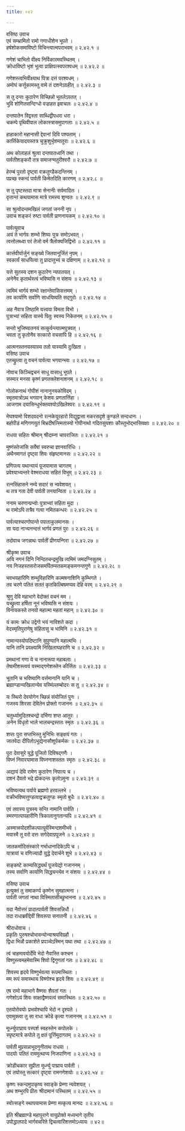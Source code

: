 ```yaml
---
title: ०४२

---
```

वसिष्ठ उवाच  
एवं सम्भ्रामितो रामो गणाधीशेन भूपते ।  
हर्षशोकसमाविष्टो विचिन्त्यात्मपराभवम् ॥ २.४२.१ ॥  
  
गणेशं चाभितो वीक्ष्य निर्विकारमवस्थितम् ।  
क्रोधाविष्टो भृशं भूत्वा प्राक्षिपत्स्वपरश्वधम् ॥ २.४२.२ ॥  
  
गणेशस्त्वभिवीक्ष्याथ पित्रा दत्तं परश्वधम् ।  
अमोघं कर्त्तुकामस्तु वामे तं दशनेऽग्रहीत् ॥ २.४२.३ ॥  
  
स तु दन्तः कुठारेण विच्छिन्नो भूतलेऽपतत् ।  
भुवि शोणितसन्दिग्धो वज्राहत इवाचलः ॥ २.४२.४ ॥  
  
दन्तपातेन विद्वस्ता साब्धिद्वीपधरा धरा ।  
चकम्पे पृथिवीपाल लोकास्त्रासमुपागताः ॥ २.४२.५ ॥  
  
हाहाकारो महानासी द्देवानां दिवि पश्यताम् ।  
कार्त्तिकेयादयस्तत्र चुक्रुशुर्भृशमातुराः ॥ २.४२.६ ॥  
  
अथ कोलाहलं श्रुत्वा दन्तपातध्वनिं तथा ।  
पार्वतीशङ्करौ तत्र समाजग्मतुरीश्वरौ ॥ २.४२.७ ॥  
  
हेरम्बं पुरतो दृष्ट्वा वक्रतुण्डैकदन्तिनम् ।  
पप्रच्छ स्कन्दं पार्वती किमेतदिति कारणम् ॥ २.४२.८ ॥  
  
स तु पृष्टस्तदा मात्रा सेनानीः सर्वमादितः ।  
वृत्तान्तं कथयामास मात्रे रामस्य शृण्वतः ॥ २.४२.९ ॥  
  
सा श्रुत्वोदन्तमखिलं जगतां जननी नृप ।  
उवाच शङ्करं रुष्टा पार्वती प्राणनायकम् ॥ २.४२.१० ॥  
  
पार्वत्युवाच  
अयं ते भार्गवः शम्भो शिष्यः पुत्रः समोऽभवत् ।  
त्वत्तोलब्ध्वा परं तेजो वर्म त्रैलोक्यजिद्विभो ॥ २.४२.११ ॥  
  
कार्त्तवीर्यार्जुनं सङ्ख्ये जितवानूर्जितं नृपम् ।  
स्वकार्यं साधयित्वा तु प्रादात्तुभ्यं च दक्षिणाम् ॥ २.४२.१२ ॥  
  
यत्ते सुतस्य दशन कुठारेण न्यपातयत् ।  
अनेनैव कृतार्थस्त्वं भविष्यसि न संशयः ॥ २.४२.१३ ॥  
  
त्वमिमं भार्गवं शम्भो रक्षान्तेवासिसत्तमम् ।  
तव कार्याणि सर्वाणि साधयिष्यति सद्गुरोः ॥ २.४२.१४ ॥  
  
अह नैवात्र तिष्ठामि यत्त्वया विमता विभो ।  
पुत्राभ्यां सहिता यास्ये पितुः स्वस्य निकेतनम् ॥ २.४२.१५ ॥  
  
सन्तो भुजिष्यातनयं सत्कुर्वन्त्यात्मपुत्रवत् ।  
भवता तु कृतोनैव सत्कारो वचसापि हि ॥ २.४२.१६ ॥  
  
आत्मनस्तनयस्यास्य ततो यास्यामि दुःखिता ।  
वसिष्ठ उवाच  
एतच्छ्रुत्वा तु वचनं पार्वत्या भगवान्भवः ॥ २.४२.१७ ॥  
  
नोवाच किञ्चिद्वचनं साधु वासाधु भूपते ।  
सस्मार मनसा कृष्णं प्रणतक्लेशनाशनम् ॥ २.४२.१८ ॥  
  
गोलोकनाथं गोपीशं नानानुनयकोविदम् ।  
स्मृतमात्रोऽथ भगवान् केशवः प्रणतार्त्तिहा ।  
आजगाम दयासिन्धुर्भक्तवश्योऽखिलेश्वरः ॥ २.४२.१९ ॥  
  
मेघश्यामो विशदवदनो रत्नकेयूरहारो विद्युद्वासा मकरसदृशे कुण्डले सन्दधानः ।  
बर्हापीडं मणिगणयुतं बिभ्रदीषत्स्मितास्यो गोपीनाथो गदितसुयशाः कौस्तुभोद्भासिवक्षाः ॥ २.४२.२० ॥  
  
राधया सहितः श्रीमान् श्रीदाम्ना चापराजितः ॥ २.४२.२१ ॥  
  
मुष्णंस्तेजांसि सर्वेषां स्वरुचा ज्ञानवारिधिः ।  
अथैनमागतं दृष्ट्वा शिवः संहृष्टमानसः ॥ २.४२.२२ ॥  
  
प्रणिपत्य यथान्यायं पूजयामास चागतम् ।  
प्रवेश्याभ्यन्तरे वेश्मराधया सहितं विभुम् ॥ २.४२.२३ ॥  
  
रत्नसिंहासने नम्ये सदारं स न्यवेशयत् ।  
थ तत्र गता देवी पार्वती तनयान्विता ॥ २.४२.२४ ॥  
  
ननाम चरणान्प्रभ्वोः पुत्राभ्यां सहिता मुदा ।  
थ रामोऽपि तत्रैव गत्वा नमितकन्धरः ॥ २.४२.२५ ॥  
  
पार्वत्याश्चरणोपान्ते पपाताकुलमानसः ।  
सा यदा नाभ्यनन्दत्तं भार्गवं प्रणतं पुरः ॥ २.४२.२६ ॥  
  
तदोवाच जगन्नाथः पार्वतीं प्रीणयन्गिरा ॥ २.४२.२७ ॥  
  
श्रीकृष्म उवाच  
अयि नगनं दिनि निन्दितचन्द्रमुखि त्वमिमं जमदग्निसुतम् ।  
नय निजहस्तसरोजसमर्पितम्स्तकमङ्कमनन्तगुणे ॥ २.४२.२८ ॥  
  
भवभयहारिणि शम्भुविहारिणि कल्मषनाशिनि कुम्भिगते ।  
तव चरणे पतितं सततं कृतकिल्बिषमप्यव देहि वरम् ॥ २.४२.२९ ॥  
  
श्रुणु देवि महाभागे वेदोक्तं वचनं मम ।  
यच्छ्रुत्वा हर्षिता नूनं भविष्यसि न संशयः ।  
विनायकस्ते तनयो महात्मा महतां महान् ॥ २.४२.३० ॥  
  
यं कामः क्रोध उद्वेगो भयं नाविशते कदा ।  
वेदस्मृतिपुराणेषु संहितासु च भामिनि ॥ २.४२.३१ ॥  
  
नामान्यस्योपदिष्टानि सुपुण्यानि महात्मभिः ।  
यानि तानि प्रवक्ष्यामि निखिलाघहराणि च ॥ २.४२.३२ ॥  
  
प्रमथानां गणा ये च नानारूपा महाबलाः ।  
तेषामीशस्त्वयं यस्माद्गणेशस्तेन कीर्त्तितः ॥ २.४२.३३ ॥  
  
भूतानि च भविष्याणि वर्त्तमानानि यानि च ।  
ब्रह्माण्डान्यखिलान्येव यस्मिंल्लम्बोदरः स तु ॥ २.४२.३४ ॥  
  
यः स्थिरो देवयोगेन च्छिन्नं संयोजितं पुनः ।  
गजस्य शिरसा देवितेन प्रोक्तो गजाननः ॥ २.४२.३५ ॥  
  
चतुर्थ्यामुदितश्चन्द्रो दर्भिणा शप्त आतुरः ।  
अनेन विधृतो भाले भालचन्द्रस्ततः स्मृतः ॥ २.४२.३६ ॥  
  
शप्तः पुरा सप्तभिस्तु मुनिभिः सङ्क्षयं गतः ।  
जातवेदा दीपितोऽभूद्येनासौशूर्पकर्मकः ॥ २.४२.३७ ॥  
  
पुरा देवासुरे युद्धे पूजितो दिविषद्गणैः ।  
विघ्नं निवारयामास विघ्ननाशस्ततः स्मृतः ॥ २.४२.३८ ॥  
  
अद्यायं देवि रामेण कुठारेण निपात्य च ।  
दशनं दैवतो भद्रे ह्येकदन्तः कृतोऽमुना ॥ २.४२.३९ ॥  
  
भविष्यत्यथ पर्याये ब्रह्मणो हरवल्लभे ।  
वक्रीभविष्यत्तुण्डत्वाद्वक्रतुण्डः स्मृतो बुधैः ॥ २.४२.४० ॥  
  
एवं तवास्य पुत्रस्य सन्ति नामानि पार्वति ।  
स्मरणात्पापहारीणि त्रिकालानुगतान्यपि ॥ २.४२.४१ ॥  
  
अस्मात्त्रयोदशीकल्पात्पूर्वस्मिन्दशमीभवे ।  
मयास्मै तु वरो दत्तः सर्गदेवाग्रपूजने ॥ २.४२.४२ ॥  
  
जातकर्मादिसंस्कारे गर्भाधानादिकेऽपि च ।  
यात्रायां च वणिज्यादौ युद्धे देवार्चने शुभे ॥ २.४२.४३ ॥  
  
सङ्कष्टे काम्यसिद्ध्यर्थं पूजयेद्यो गजाननम् ।  
तस्य सर्वाणि कार्याणि सिद्ध्यन्त्येव न संशयः ॥ २.४२.४४ ॥  
  
वसिष्ठ उवाच  
इत्युक्तं तु समाकर्ण्य कृष्णेन सुमहात्मना ।  
पार्वती जगतां नाथा विस्मितासीच्छुभानना ॥ २.४२.४५ ॥  
  
यदा नैवोत्तरं प्रादात्पार्वती शिवसन्निधौ ।  
तदा राधाब्रवीद्देवीं शिवरूपा सनातनी ॥ २.४२.४६ ॥  
  
श्रीराधोवाच ।  
प्रकृतिः पुरुषश्चोभावन्योन्याश्रयविग्रहौ ।  
द्विधा भिन्नौ प्रकाशेते प्रपञ्चेऽस्मिन् यथा तथा ॥ २.४२.४७ ॥  
  
त्वं चाहमावयोर्देवि भेदो नैवास्ति कश्चन ।  
विष्णुस्त्वमहमेवास्मि शिवो द्विगुणतां गतः ॥ २.४२.४८ ॥  
  
शिवस्य हृदये विष्णुर्भवत्या रूपमास्थितः ।  
मम रूपं समास्थाय विष्णोश्च हृदये शिवः ॥ २.४२.४९ ॥  
  
एष रामो महाभागे वैष्णवः शैवतां गतः ।  
गणेशोऽयं शिवः साक्षाद्वैष्णवत्वं समास्थितः ॥ २.४२.५० ॥  
  
एतयोरोवयोः प्रभवोश्चापि भेदो न दृश्यते ।  
एवामुक्त्वा तु सा राधा क्रोडे कृत्वा गजाननम् ॥ २.४२.५१ ॥  
  
मूर्ध्न्युपाघ्राय पस्पर्श स्वहस्तेन कपोलके ।  
स्पृष्टमात्रे कपोले तु क्षतं पूर्त्तिमुदागतम् ॥ २.४२.५२ ॥  
  
पार्वती मुप्रसन्नाभूदनुनीताथ राधया ।  
पादयोः पतितं राममुत्थाप्य निजपाणिना ॥ २.४२.५३ ॥  
  
क्रोडीचकार सुप्रीता मूर्ध्न्यु पाघ्राय पार्वती ।  
एवं तयोस्तु सत्कारं दृष्ट्वा रामगणेशयोः ॥ २.४२.५४ ॥  
  
कृष्णः स्कन्दमुपाकृष्य स्वाङ्के प्रेम्णा न्यवेशयत् ।  
अथ शम्भुरपि प्रीतः श्रीदामानं पस्थितम् ॥ २.४२.५५ ॥  
  
स्वोत्सङ्गे स्थापयामास प्रेम्णा मत्कृत्य मानदः ॥ २.४२.५६ ॥  
  
इति श्रीब्रह्माण्डे महापुराणे वायुप्रोक्ते मध्यभागे तृतीय  
उपोद्धातपादे भार्गवचरिते द्विचत्वारिंशत्तमोऽध्यायः ॥ ४२॥  
                                              